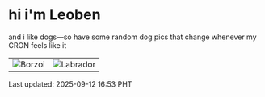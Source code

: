 # hi i'm Leoben

and i like dogs—so have some random dog pics that change whenever my CRON feels like it

|  |  |
|--------|----------|
| ![Borzoi](https://random-dog-vercel.vercel.app/api/random-borzoi?v=1757667232) | ![Labrador](https://random-dog-vercel.vercel.app/api/random-labrador?v=1757667232) |

Last updated: 2025-09-12 16:53 PHT
